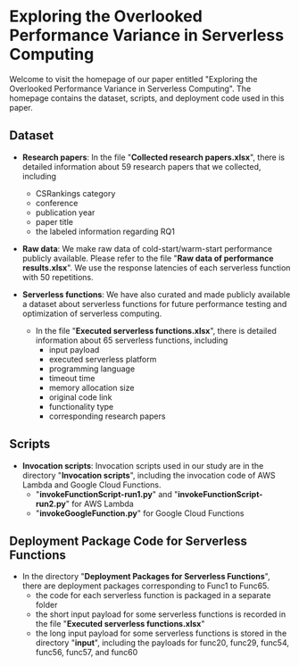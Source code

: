 # Exploring the Overlooked Performance Variance in Serverless Computing

Welcome to visit the homepage of our paper entitled "Exploring the Overlooked Performance Variance in Serverless Computing". The homepage contains the dataset, scripts, and deployment code used in this paper.

## Dataset

* **Research papers**: In the file "**Collected research papers.xlsx**", there is detailed information about 59 research papers that we collected, including
  - CSRankings category
  - conference
  - publication year
  - paper title 
  - the labeled information regarding RQ1

* **Raw data**: We make raw data of cold-start/warm-start performance publicly available. Please refer to the file "**Raw data of performance results.xlsx**". We use the response latencies of each serverless function with 50 repetitions.

* **Serverless functions**: We have also curated and made publicly available a dataset about serverless functions for future performance testing and optimization of serverless computing.
  - In the file "**Executed serverless functions.xlsx**", there is detailed information about 65 serverless functions, including
    - input payload
    - executed serverless platform
    - programming language
    - timeout time
    - memory allocation size
    - original code link
    - functionality type
    - corresponding research papers
    
## Scripts

* **Invocation scripts**: Invocation scripts used in our study are in the directory "**Invocation scripts**", including the invocation code of AWS Lambda and Google Cloud Functions.
  - "**invokeFunctionScript-run1.py**" and "**invokeFunctionScript-run2.py**" for AWS Lambda
  - "**invokeGoogleFunction.py**" for Google Cloud Functions

## Deployment Package Code for Serverless Functions

* In the directory "**Deployment Packages for Serverless Functions**", there are deployment packages corresponding to Func1 to Func65. 
  - the code for each serverless function is packaged in a separate folder
  - the short input payload for some serverless functions is recorded in the file "**Executed serverless functions.xlsx**"
  - the long input payload for some serverless functions is stored in the directory "**input**", including the payloads for func20, func29, func54, func56, func57, and func60


    
